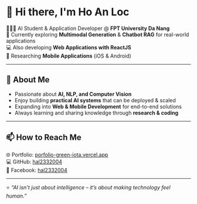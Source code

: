 # 👋 Hi there, I'm Ho An Loc  

👨🏼‍💻 AI Student & Application Developer @ **FPT University Da Nang**  
🔭 Currently exploring **Multimodal Generation** & **Chatbot RAG** for real-world applications  
💻 Also developing **Web Applications with ReactJS**  
📱 Researching **Mobile Applications** (iOS & Android)  

---

## 🌱 About Me  
- Passionate about **AI, NLP, and Computer Vision**  
- Enjoy building **practical AI systems** that can be deployed & scaled  
- Expanding into **Web & Mobile Development** for end-to-end solutions  
- Always learning and sharing knowledge through **research & coding**
  
---

## 📫 How to Reach Me  
🌐 Portfolio: [porfolio-green-iota.vercel.app](https://porfolio-green-iota.vercel.app/)  
💻 GitHub: [hal2332004](https://github.com/hal2332004)  
📘 Facebook: [hal2332004](https://www.facebook.com/hal2332004/)  

---

⭐️ *“AI isn’t just about intelligence – it’s about making technology feel human.”*  
